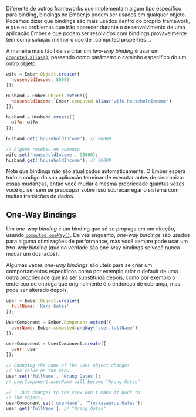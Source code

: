 Diferente de outros frameworks que implementam algum tipo especifico para  binding,
bindings no Ember.js podem ser usados em qualquer objeto. Podemos dizer que bindings são
mais usados dentro do próprio framework, e que os problemas que irão aparecer durante o desenvolvimento de uma aplicação Ember e que podem ser resolvidos com bindings provavelmente tem como solução melhor o uso de _computed properties _.

A maneira mais fácil de se criar um _two-way binding_ é usar um [`computed.alias()`][1],
passando como parâmetro o caminho especifico do um outro objeto.

[1]: http://emberjs.com/api/classes/Ember.computed.html#method_alias

```javascript
wife = Ember.Object.create({
  householdIncome: 80000
});

Husband = Ember.Object.extend({
  householdIncome: Ember.computed.alias('wife.householdIncome')
});

husband = Husband.create({
  wife: wife
});

husband.get('householdIncome'); // 80000

// Alguém recebeu um aumento
wife.set('householdIncome', 90000);
husband.get('householdIncome'); // 90000
```

Note que bindings não são atualizados automaticamente. O Ember espera todo o código da sua aplicação terminar de executar antes de sincronizar essas mudanças, então você mudar a mesma propriedade quantas vezes você quiser sem se preocupar sobre isso sobrecarregar o sistema com muitas transições de dados.

## One-Way Bindings

Um _one-way binding_ é um binding que só se propaga em um direção, usando
[`computed.oneWay()`][1]. De vez enquanto, _one-way bindings_ são usados para alguma otimizações de performance, mas você sempre pode usar um _two-way binding_ (que na verdade são one-way bindings se você nunca mudar um dos lados).

Algumas vezes _one-way bindings_ são uteis para se criar um comportamentos específicos como por exemplo criar o default de uma outra propriedade que irá ser substituída depois, como por exemplo o endereço de entrega que originalmente é o endereço de cobrança, mas pode ser alterado depois.

[1]: http://emberjs.com/api/classes/Ember.computed.html#method_oneWay

```javascript
user = Ember.Object.create({
  fullName: 'Kara Gates'
});

UserComponent = Ember.Component.extend({
  userName: Ember.computed.oneWay('user.fullName')
});

userComponent = UserComponent.create({
  user: user
});

// Changing the name of the user object changes
// the value on the view.
user.set('fullName', 'Krang Gates');
// userComponent.userName will become "Krang Gates"

// ...but changes to the view don't make it back to
// the object.
userComponent.set('userName', 'Truckasaurus Gates');
user.get('fullName'); // "Krang Gates"
```